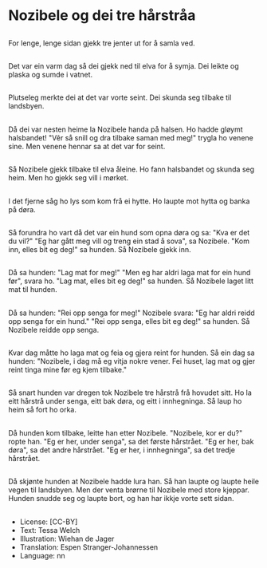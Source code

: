 # Nozibele og dei tre hårstråa

##
For lenge, lenge sidan gjekk tre jenter ut for å samla ved.

##
Det var ein varm dag så dei gjekk ned til elva for å symja. Dei leikte og plaska og sumde i vatnet.

##
Plutseleg merkte dei at det var vorte seint. Dei skunda seg tilbake til landsbyen.

##
Då dei var nesten heime la Nozibele handa på halsen. Ho hadde gløymt halsbandet! "Vêr så snill og dra tilbake saman med meg!" trygla ho venene sine. Men venene hennar sa at det var for seint.

##
Så Nozibele gjekk tilbake til elva åleine. Ho fann halsbandet og skunda seg heim. Men ho gjekk seg vill i mørket.

##
I det fjerne såg ho lys som kom frå ei hytte. Ho laupte mot hytta og banka på døra.

##
Så forundra ho vart då det var ein hund som opna døra og sa: "Kva er det du vil?" "Eg har gått meg vill og treng ein stad å sova", sa Nozibele. "Kom inn, elles bit eg deg!" sa hunden. Så Nozibele gjekk inn.

##
Då sa hunden: "Lag mat for meg!" "Men eg har aldri laga mat for ein hund før", svara ho. "Lag mat, elles bit eg deg!" sa hunden. Så Nozibele laget litt mat til hunden.

##
Då sa hunden: "Rei opp senga for meg!" Nozibele svara: "Eg har aldri reidd opp senga for ein hund." "Rei opp senga, elles bit eg deg!" sa hunden. Så Nozibele reidde opp senga.

##
Kvar dag måtte ho laga mat og feia og gjera reint for hunden. Så ein dag sa hunden: "Nozibele, i dag må eg vitja nokre vener. Fei huset, lag mat og gjer reint tinga mine før eg kjem tilbake."

##
Så snart hunden var dregen tok Nozibele tre hårstrå frå hovudet sitt. Ho la eitt hårstrå under senga, eitt bak døra, og eitt i innhegninga. Så laup ho heim så fort ho orka.

##
Då hunden kom tilbake, leitte han etter Nozibele. "Nozibele, kor er du?" ropte han. "Eg er her, under senga", sa det første hårstrået. "Eg er her, bak døra", sa det andre hårstrået. "Eg er her, i innhegninga", sa det tredje hårstrået.

##
Då skjønte hunden at Nozibele hadde lura han. Så han laupte og laupte heile vegen til landsbyen. Men der venta brørne til Nozibele med store kjeppar. Hunden snudde seg og laupte bort, og han har ikkje vorte sett sidan.

##
* License: [CC-BY]
* Text: Tessa Welch
* Illustration: Wiehan de Jager
* Translation: Espen Stranger-Johannessen
* Language: nn
